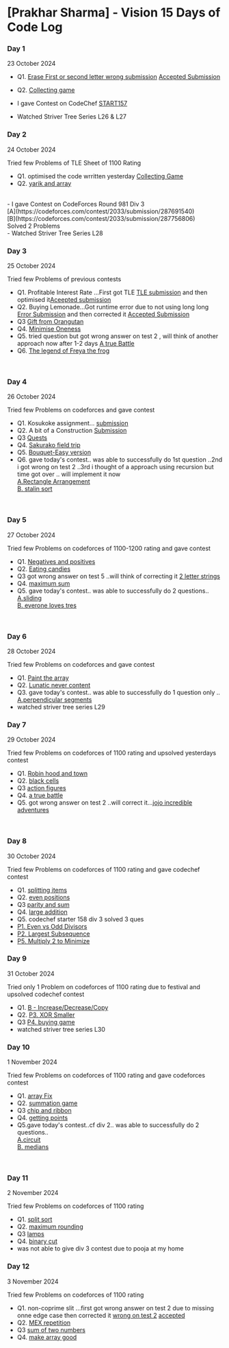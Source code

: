 # [Prakhar Sharma] - Vision 15 Days of Code Log

### Day 1 
23 October 2024

- Q1. [Erase First or second letter wrong submission](https://codeforces.com/contest/1917/submission/287488711)
 [Accepted Submission](https://codeforces.com/contest/1917/submission/287491019)
- Q2. [Collecting game](https://codeforces.com/contest/1904/submission/287506919)

- I gave Contest on CodeChef [START157](https://www.codechef.com/START157C?order=desc&sortBy=successful_submissions)
- Watched Striver Tree Series L26 & L27

### Day 2
24 October 2024

Tried few Problems of TLE Sheet of 1100 Rating
- Q1. optimised the code wrritten yesterday [Collecting Game](https://codeforces.com/contest/1904/submission/287581577)
- Q2. [yarik and array](https://codeforces.com/contest/1899/submission/287646228)
<br>
- I gave Contest on CodeForces Round 981 Div 3 <br>
   [A](https://codeforces.com/contest/2033/submission/287691540)  <br>
   [B](https://codeforces.com/contest/2033/submission/287756806) <br>
  Solved 2 Problems <br>
- Watched Striver Tree Series L28


### Day 3
25 October 2024

Tried few Problems of previous contests
- Q1. Profitable Interest Rate ...First got TLE [TLE submission](https://codeforces.com/contest/2024/submission/287822357) and then optimised it[Aceepted submission](https://codeforces.com/contest/2024/submission/287822823)
- Q2. Buying Lemonade...Got runtime error due to not using long long [Error Submission](https://codeforces.com/contest/2024/submission/287828869) and then corrected it [Accepted Submission](https://codeforces.com/contest/2024/submission/287829082)
- Q3 [Gift from Orangutan](https://codeforces.com/contest/2030/submission/287895759)
- Q4. [Minimise Oneness](https://codeforces.com/contest/2030/submission/287900416)
- Q5. tried question but got wrong answer on test 2 , will think of another approach now after 1-2 days [A true Battle](https://codeforces.com/contest/2030/submission/287907684)
- Q6. [The legend of Freya the frog](https://codeforces.com/contest/2009/submission/287946263)
<br>

### Day 4
26 October 2024

Tried few Problems on codeforces and gave contest 
- Q1. Kosukoke assignment... [submission](https://codeforces.com/contest/2033/submission/287994410) 
- Q2. A bit of a Construction [Submission](https://codeforces.com/contest/1957/submission/287997498) 
- Q3 [Quests](https://codeforces.com/contest/1914/submission/288057849)
- Q4. [Sakurako field trip](https://codeforces.com/contest/2033/submission/288069206)
- Q5.  [Bouquet-Easy version](https://codeforces.com/contest/1995/submission/288104253)
- Q6.  gave today's contest.. was able to successfully do 1st question ..2nd i got wrong on test 2 ..3rd i thought of a approach using recursion but time got over .. will implement it now <br>[A.Rectangle Arrangement](https://codeforces.com/contest/2027/submission/288120948) <br> [B. stalin sort](https://codeforces.com/contest/2027/submission/288147493)
<br>


### Day 5
27 October 2024

Tried few Problems on codeforces of 1100-1200 rating and gave contest
- Q1.  [Negatives and positives](https://codeforces.com/contest/1791/submission/288203529) 
- Q2.  [Eating candies](https://codeforces.com/contest/1669/submission/288263315) 
- Q3  got wrong answer on test 5 ..will think of correcting it [2 letter strings](https://codeforces.com/contest/1669/submission/288285816)
- Q4. [maximum sum](https://codeforces.com/contest/1832/submission/288202588)
- Q5. gave today's contest.. was able to successfully do 2 questions.. <br>[A.sliding](https://codeforces.com/contest/2035/submission/288306220) <br> [B. everone loves tres](https://codeforces.com/contest/2035/submission/288320068)
<br>


### Day 6
28 October 2024

Tried few Problems on codeforces and gave contest
- Q1.  [Paint the array](https://codeforces.com/contest/1618/submission/288397807) 
- Q2.  [Lunatic never content](https://codeforces.com/contest/1826/submission/288399643) 
- Q3. gave today's contest.. was able to successfully do 1 question only .. <br>[A.perpendicular segments](https://codeforces.com/contest/2026/submission/288566510) <br>
- watched striver tree series L29


### Day 7
29 October 2024

Tried few Problems on codeforces  of 1100 rating and upsolved yesterdays contest
- Q1.  [Robin hood and town](https://codeforces.com/contest/2014/submission/288705801) 
- Q2.  [black cells](https://codeforces.com/contest/2026/submission/288723528) 
- Q3  [action figures](https://codeforces.com/contest/2026/submission/288738226)
- Q4. [a true battle](https://codeforces.com/contest/2030/submission/288787059)
- Q5. got wrong answer on test 2 ..will correct it...[jojo incredible adventures](https://codeforces.com/contest/1820/submission/288645272)
<br>


### Day 8
30 October 2024

Tried few Problems on codeforces  of 1100 rating and gave codechef contest
- Q1.  [splitting items](https://codeforces.com/contest/2004/submission/288806134) 
- Q2.  [even positions](https://codeforces.com/contest/1997/submission/288814361) 
- Q3  [parity and sum](https://codeforces.com/contest/1993/submission/288819027)
- Q4. [large addition](https://codeforces.com/contest/1984/submission/288913196)
- Q5. codechef starter 158 div 3  solved 3 ques <br>
- [P1. Even vs Odd Divisors](https://www.codechef.com/viewsolution/1102790245) <br>
- [P2. Largest Subsequence](https://www.codechef.com/viewsolution/1102823080)<br>
- [P5. Multiply 2 to Minimize](https://www.codechef.com/viewsolution/1102895374)<br>


### Day 9
31 October 2024

Tried only 1  Problem on codeforces  of 1100 rating due to festival and upsolved codechef contest
- Q1.  [B - Increase/Decrease/Copy](https://codeforces.com/contest/1976/submission/289000073) 
- Q2.  [P3. XOR Smaller](https://www.codechef.com/viewsolution/1103093596) 
- Q3  [P4. buying game](https://www.codechef.com/viewsolution/1103137798)
- watched striver tree series L30




### Day 10
1 November 2024

Tried few Problems on codeforces  of 1100 rating and gave codeforces contest
- Q1.  [array Fix](https://codeforces.com/contest/1948/submission/289091481) 
- Q2.  [summation game](https://codeforces.com/contest/1920/submission/289115036) 
- Q3  [chip and ribbon](https://codeforces.com/contest/1901/submission/289131797)
- Q4. [getting points](https://codeforces.com/contest/1902/submission/289170944)
- Q5.gave today's contest..cf div 2.. was able to successfully do 2 questions.. <br>
[A.circuit](https://codeforces.com/contest/2032/submission/289197135) <br>
[B. medians](https://codeforces.com/contest/2032/submission/289254108)
<br>


### Day 11
2 November 2024

Tried few Problems on codeforces  of 1100 rating 
- Q1.  [split sort](https://codeforces.com/contest/1863/submission/289326238) 
- Q2.  [maximum rounding](https://codeforces.com/contest/1857/submission/289329976) 
- Q3  [lamps](https://codeforces.com/contest/1839/submission/289335304)
- Q4. [binary cut](https://codeforces.com/contest/1971/submission/289619179)
- was not able to give div 3 contest due to pooja at my home

### Day 12
3 November 2024

Tried few Problems on codeforces  of 1100 rating 
- Q1.  non-coprime slit ...first got wrong answer on test 2 due to missing onne edge case then corrected it [wrong on test 2](https://codeforces.com/problemset/submission/1872/289687636) [accepted](https://codeforces.com/problemset/submission/1872/289687888)
- Q2.  [MEX repetition](https://codeforces.com/problemset/submission/1863/289694151) 
- Q3  [sum of two numbers](https://codeforces.com/problemset/submission/1788/289700500)
- Q4. [make array good](https://codeforces.com/problemset/submission/1762/289818398)

